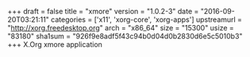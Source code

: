 +++
draft = false
title = "xmore"
version = "1.0.2-3"
date = "2016-09-20T03:21:11"
categories = ['x11', 'xorg-core', 'xorg-apps']
upstreamurl = "http://xorg.freedesktop.org"
arch = "x86_64"
size = "15300"
usize = "83180"
sha1sum = "926f9e8adf5f43c94b0d04d0b2830d6e5c5010b3"
+++
X.Org xmore application